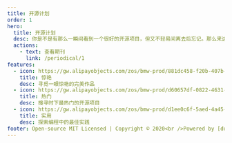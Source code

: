 ```yaml
---
title: 开源计划
order: 1
hero:
  title: 开源计划
  desc: 你是不是有那么一瞬间看到一个很好的开源项目，但又不轻易间离去后忘记。那么来这里找找看吧。
  actions:
    - text: 查看期刊
      link: /periodical/1
features:
  - icon: https://gw.alipayobjects.com/zos/bmw-prod/881dc458-f20b-407b-947a-95104b5ec82b/k79dm8ih_w144_h144.png
    title: 惊艳
    desc: 寻觅一眼惊艳的完美作品
  - icon: https://gw.alipayobjects.com/zos/bmw-prod/d60657df-0822-4631-9d7c-e7a869c2f21c/k79dmz3q_w126_h126.png
    title: 热门
    desc: 搜寻时下最热门的开源项目
  - icon: https://gw.alipayobjects.com/zos/bmw-prod/d1ee0c6f-5aed-4a45-a507-339a4bfe076c/k7bjsocq_w144_h144.png
    title: 实用
    desc: 探索编程中的最佳实践
footer: Open-source MIT Licensed | Copyright © 2020<br />Powered by [dumi](https://d.umijs.org)
---
```

